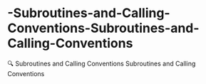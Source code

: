 # -Subroutines-and-Calling-Conventions-Subroutines-and-Calling-Conventions
 🔍 Subroutines and Calling Conventions Subroutines and Calling Conventions
